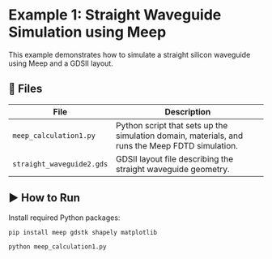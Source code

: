 # Example 1: Straight Waveguide Simulation using Meep

This example demonstrates how to simulate a straight silicon waveguide using Meep and a GDSII layout.

## 📂 Files

| File | Description |
|------|-------------|
| `meep_calculation1.py` | Python script that sets up the simulation domain, materials, and runs the Meep FDTD simulation. |
| `straight_waveguide2.gds` | GDSII layout file describing the straight waveguide geometry. |

## ▶️ How to Run

Install required Python packages:

```bash
pip install meep gdstk shapely matplotlib

python meep_calculation1.py
